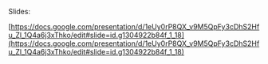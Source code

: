 Slides:

[https://docs.google.com/presentation/d/1eUy0rP8QX_v9M5QpFy3cDhS2Hfu_Zl_1Q4a6j3xThko/edit#slide=id.g1304922b84f_1_18](https://docs.google.com/presentation/d/1eUy0rP8QX_v9M5QpFy3cDhS2Hfu_Zl_1Q4a6j3xThko/edit#slide=id.g1304922b84f_1_18)